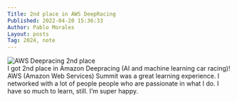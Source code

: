 ```yaml
---
Title: 2nd place in AWS DeepRacing
Published: 2022-04-20 15:36:33
Author: Pablo Morales
Layout: posts
Tag: 2024, note
---
```

![AWS Deepracing 2nd place](https://static.lifeofpablo.com/media/images/notes/aws-deepracing.png)  
I got 2nd place in Amazon Deepracing (AI and machine learning car racing)!
AWS (Amazon Web Services) Summit was a great learning experience. I networked with a lot of people people who are passionate in what I do. I have so much to learn, still. I’m super happy.
